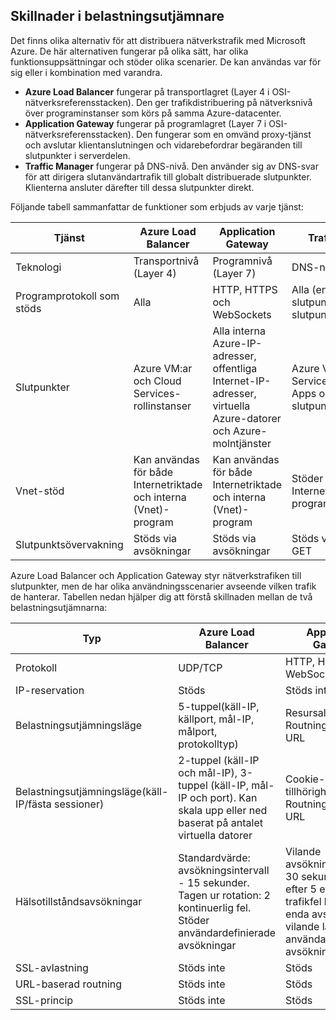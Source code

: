 ## <a name="load-balancer-differences"></a>Skillnader i belastningsutjämnare

Det finns olika alternativ för att distribuera nätverkstrafik med Microsoft Azure. De här alternativen fungerar på olika sätt, har olika funktionsuppsättningar och stöder olika scenarier. De kan användas var för sig eller i kombination med varandra.

* **Azure Load Balancer** fungerar på transportlagret (Layer 4 i OSI-nätverksreferensstacken). Den ger trafikdistribuering på nätverksnivå över programinstanser som körs på samma Azure-datacenter.
* **Application Gateway** fungerar på programlagret (Layer 7 i OSI-nätverksreferensstacken). Den fungerar som en omvänd proxy-tjänst och avslutar klientanslutningen och vidarebefordrar begäranden till slutpunkter i serverdelen.
* **Traffic Manager** fungerar på DNS-nivå.  Den använder sig av DNS-svar för att dirigera slutanvändartrafik till globalt distribuerade slutpunkter. Klienterna ansluter därefter till dessa slutpunkter direkt.

Följande tabell sammanfattar de funktioner som erbjuds av varje tjänst:

| Tjänst | Azure Load Balancer | Application Gateway | Traffic Manager |
| --- | --- | --- | --- |
| Teknologi |Transportnivå (Layer 4) |Programnivå (Layer 7) |DNS-nivå |
| Programprotokoll som stöds |Alla |HTTP, HTTPS och WebSockets |Alla (en HTTP-slutpunkt krävs för slutpunktsövervakning) |
| Slutpunkter |Azure VM:ar och Cloud Services-rollinstanser |Alla interna Azure-IP-adresser, offentliga Internet-IP-adresser, virtuella Azure-datorer och Azure-molntjänster |Azure VM:ar, Cloud Services, Azure Web Apps och externa slutpunkter |
| Vnet-stöd |Kan användas för både Internetriktade och interna (Vnet)-program |Kan användas för både Internetriktade och interna (Vnet)-program |Stöder enbart Internetriktade program |
| Slutpunktsövervakning |Stöds via avsökningar |Stöds via avsökningar |Stöds via HTTP/HTTPS GET |

Azure Load Balancer och Application Gateway styr nätverkstrafiken till slutpunkter, men de har olika användningsscenarier avseende vilken trafik de hanterar. Tabellen nedan hjälper dig att förstå skillnaden mellan de två belastningsutjämnarna:

| Typ | Azure Load Balancer | Application Gateway |
| --- | --- | --- |
| Protokoll |UDP/TCP |HTTP, HTTPS och WebSockets |
| IP-reservation |Stöds |Stöds inte |
| Belastningsutjämningsläge |5-tuppel(käll-IP, källport, mål-IP, målport, protokolltyp) |Resursallokering<br>Routning baserat på URL |
| Belastningsutjämningsläge(käll-IP/fästa sessioner) |2-tuppel (käll-IP och mål-IP), 3-tuppel (käll-IP, mål-IP och port). Kan skala upp eller ned baserat på antalet virtuella datorer |Cookie-baserad tillhörighet<br>Routning baserat på URL |
| Hälsotillståndsavsökningar |Standardvärde: avsökningsintervall - 15 sekunder. Tagen ur rotation: 2 kontinuerlig fel. Stöder användardefinierade avsökningar |Vilande avsökningsintervall 30 sekunder. Tas ut efter 5 efterföljande trafikfel live eller ett enda avsökningsfel i vilande läge. Stöder användardefinierade avsökningar |
| SSL-avlastning |Stöds inte |Stöds |
| URL-baserad routning | Stöds inte | Stöds|
| SSL-princip | Stöds inte | Stöds|
